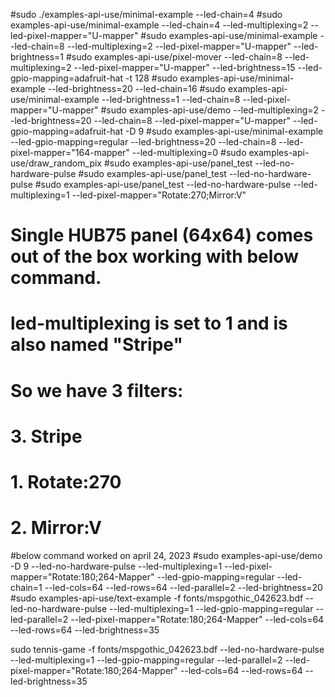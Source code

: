 #sudo ./examples-api-use/minimal-example --led-chain=4
#sudo examples-api-use/minimal-example --led-chain=4 --led-multiplexing=2 --led-pixel-mapper="U-mapper"
#sudo examples-api-use/minimal-example --led-chain=8 --led-multiplexing=2 --led-pixel-mapper="U-mapper" --led-brightness=1
#sudo examples-api-use/pixel-mover --led-chain=8 --led-multiplexing=2 --led-pixel-mapper="U-mapper" --led-brightness=15 --led-gpio-mapping=adafruit-hat -t 128
#sudo examples-api-use/minimal-example --led-brightness=20 --led-chain=16
#sudo examples-api-use/minimal-example --led-brightness=1 --led-chain=8 --led-pixel-mapper="U-mapper"
#sudo examples-api-use/demo --led-multiplexing=2 --led-brightness=20 --led-chain=8 --led-pixel-mapper="U-mapper" --led-gpio-mapping=adafruit-hat -D 9
#sudo examples-api-use/minimal-example --led-gpio-mapping=regular --led-brightness=20 --led-chain=8 --led-pixel-mapper="164-mapper" --led-multiplexing=0
#sudo examples-api-use/draw_random_pix
#sudo examples-api-use/panel_test --led-no-hardware-pulse
#sudo examples-api-use/panel_test --led-no-hardware-pulse
#sudo examples-api-use/panel_test --led-no-hardware-pulse --led-multiplexing=1 --led-pixel-mapper="Rotate:270;Mirror:V"
#  Single HUB75 panel (64x64) comes out of the box working with below command.
#  led-multiplexing is set to 1 and is also named "Stripe"
#  So we have 3 filters:
#  3. Stripe
#  1. Rotate:270
#  2. Mirror:V

#below command worked on april 24, 2023
#sudo examples-api-use/demo -D 9 --led-no-hardware-pulse --led-multiplexing=1 --led-pixel-mapper="Rotate:180;264-Mapper" --led-gpio-mapping=regular --led-chain=1 --led-cols=64 --led-rows=64 --led-parallel=2 --led-brightness=20
#sudo examples-api-use/text-example -f fonts/mspgothic_042623.bdf --led-no-hardware-pulse --led-multiplexing=1 --led-gpio-mapping=regular --led-parallel=2 --led-pixel-mapper="Rotate:180;264-Mapper" --led-cols=64 --led-rows=64 --led-brightness=35

sudo tennis-game -f fonts/mspgothic_042623.bdf --led-no-hardware-pulse --led-multiplexing=1 --led-gpio-mapping=regular --led-parallel=2 --led-pixel-mapper="Rotate:180;264-Mapper" --led-cols=64 --led-rows=64 --led-brightness=35
